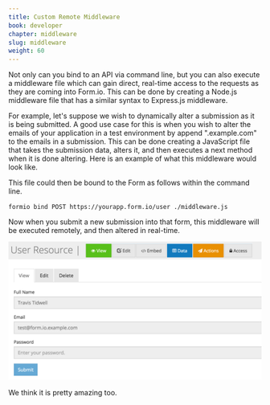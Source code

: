 ```yaml
---
title: Custom Remote Middleware
book: developer
chapter: middleware
slug: middleware
weight: 60
---
```

Not only can you bind to an API via command line, but you can also execute a middleware file which can gain direct, real-time
access to the requests as they are coming into Form.io. This can be done by creating a Node.js middleware file that has
a similar syntax to Express.js middleware.

For example, let's suppose we wish to dynamically alter a submission as it is being submitted. A good use case for this is when
you wish to alter the emails of your application in a test environment by append ".example.com" to the emails in a submission.
This can be done creating a JavaScript file that takes the submission data, alters it, and then executes a next method when it
is done altering. Here is an example of what this middleware would look like.

<script src="https://gist.github.com/travist/90d64ae2b0bdbec76e10.js"></script>

This file could then be bound to the Form as follows within the command line.

    formio bind POST https://yourapp.form.io/user ./middleware.js

Now when you submit a new submission into that form, this middleware will be executed remotely, and then altered in real-time.

   ![](/assets/img/formio-alter-email.png)

We think it is pretty amazing too.